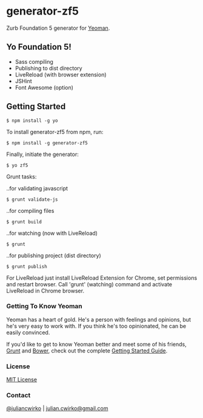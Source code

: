 # generator-zf5

Zurb Foundation 5 generator for [Yeoman](http://yeoman.io).

## Yo Foundation 5!
* Sass compiling
* Publishing to dist directory
* LiveReload (with browser extension)
* JSHint
* Font Awesome (option)

## Getting Started

```
$ npm install -g yo
```

To install generator-zf5 from npm, run:

```
$ npm install -g generator-zf5
```

Finally, initiate the generator:

```
$ yo zf5
```

Grunt tasks:

..for validating javascript
```
$ grunt validate-js
```
..for compiling files
```
$ grunt build
```
..for watching (now with LiveReload)
```
$ grunt
```
..for publishing project (dist directory)
```
$ grunt publish
```

For LiveReload just install LiveReload Extension for Chrome, set permissions and restart browser. Call 'grunt' (watching) command and activate LiveReload in Chrome browser.

### Getting To Know Yeoman

Yeoman has a heart of gold. He's a person with feelings and opinions, but he's very easy to work with. If you think he's too opinionated, he can be easily convinced.

If you'd like to get to know Yeoman better and meet some of his friends, [Grunt](http://gruntjs.com) and [Bower](http://bower.io), check out the complete [Getting Started Guide](https://github.com/yeoman/yeoman/wiki/Getting-Started).

### License

[MIT License](http://en.wikipedia.org/wiki/MIT_License)

### Contact

[@juliancwirko](https://twitter.com/JulianCwirko) | [julian.cwirko@gmail.com](mailto:julian.cwirko@gmail.com)
